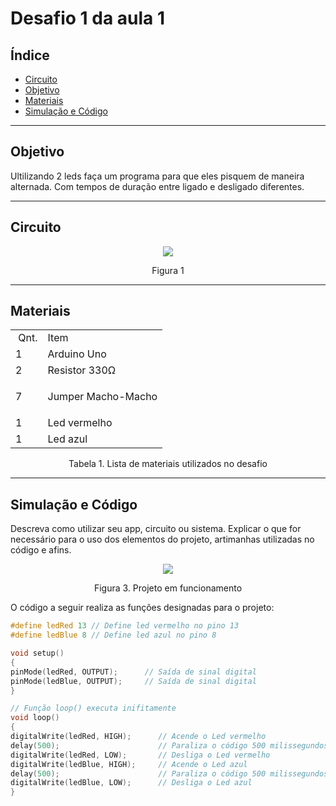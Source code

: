 # Desafio 1 da aula 1

## Índice
+ [Circuito](#circuito)
+ [Objetivo](#objetivo)
+ [Materiais](#materiais)
+ [Simulação e Código](#simulacao-codigo)


---

<h2 id="objetivo">Objetivo</h2>

Ultilizando 2 leds faça um programa para que eles pisquem de maneira alternada. Com tempos de duração entre ligado e desligado diferentes.


---

<h2 id="Circuito">Circuito</h2>



<div align='center'>
    <img src="https://github.com/rayque-alencar/RAS1/blob/main/aula%201/Circuito.png"></igm>
    <p align='center'>Figura 1</p>
</div>

---

<h2>Materiais</h2>

<div align='center'>
    <table>
    <tbody>
    <tr>
    <td>&nbsp;Qnt.</td>
    <td>Item</td>
    </tr>
    <tr>
    <td>1</td>
    <td>Arduino Uno</td>
    </tr>
    <tr>
    <td>2</td>
    <td>Resistor 330&Omega;</td>
    </tr>
    <tr>
    <td>7&nbsp;</td>
    <td>
    <p>Jumper Macho-Macho</p>
    </td>
    </tr>
    <tr>
    <td>1&nbsp;</td>
    <td>Led vermelho</td>
    </tr>
    <td>1&nbsp;</td>
    <td>Led azul</td>
    </tbody>
    </table>

<p>Tabela 1. Lista de materiais utilizados no desafio</p>

</div>

---


<h2 id="simulacao-codigo">Simulação e Código</h2>

Descreva como utilizar seu app, circuito ou sistema. Explicar o que for necessário para o uso dos elementos do projeto, artimanhas utilizadas no código e afins.

<div align='center'>
    <img src="https://thumbs.gfycat.com/CandidSophisticatedImperatorangel-max-1mb.gif"></img>
    <p>Figura 3. Projeto em funcionamento</p>
</div>

O código a seguir realiza as funções designadas para o projeto:

```cpp
#define ledRed 13 // Define led vermelho no pino 13
#define ledBlue 8 // Define led azul no pino 8

void setup()
{
pinMode(ledRed, OUTPUT);      // Saída de sinal digital
pinMode(ledBlue, OUTPUT);     // Saída de sinal digital
}

// Função loop() executa inifitamente
void loop()
{
digitalWrite(ledRed, HIGH);      // Acende o Led vermelho
delay(500);                      // Paraliza o código 500 milissegundos
digitalWrite(ledRed, LOW);       // Desliga o Led vermelho
digitalWrite(ledBlue, HIGH);     // Acende o Led azul
delay(500);                      // Paraliza o código 500 milissegundos
digitalWrite(ledBlue, LOW);      // Desliga o Led azul 
}
```




